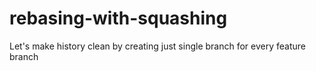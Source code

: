 # rebasing-with-squashing
Let's make history  clean by creating just single branch for every feature branch
